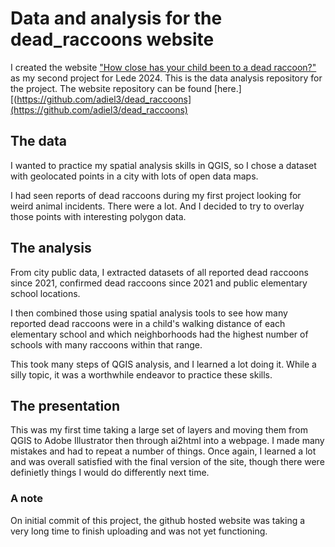 # Data and analysis for the dead_raccoons website

 I created the website ["How close has your child been to a dead raccoon?"](https://adiel3.github.io/dead_raccoons/) as my second project for Lede 2024. This is the data analysis repository for the project. The website repository can be found [here.][(https://github.com/adiel3/dead_raccoons](https://github.com/adiel3/dead_raccoons)
 
## The data
I wanted to practice my spatial analysis skills in QGIS, so I chose a dataset with geolocated points in a city with lots of open data maps. 

I had seen reports of dead raccoons during my first project looking for weird animal incidents. There were a lot. And I decided to try to overlay those points with interesting polygon data.

## The analysis
 From city public data, I extracted datasets of all reported dead raccoons since 2021, confirmed dead raccoons since 2021 and public elementary school locations.

 I then combined those using spatial analysis tools to see how many reported dead raccoons were in a child's walking distance of each elementary school and which neighborhoods
 had the highest number of schools with many raccoons within that range. 

 This took many steps of QGIS analysis, and I learned a lot doing it. While a silly topic, it was a worthwhile endeavor to practice these skills. 
 
## The presentation
 This was my first time taking a large set of layers and moving them from QGIS to Adobe Illustrator then through ai2html into a webpage. I made many mistakes and had
 to repeat a number of things. Once again, I learned a lot and was overall satisfied with the final version of the site, though there were definietly things I would do differently next time.

### A note
On initial commit of this project, the github hosted website was taking a very long time to finish uploading and was not yet functioning. 

